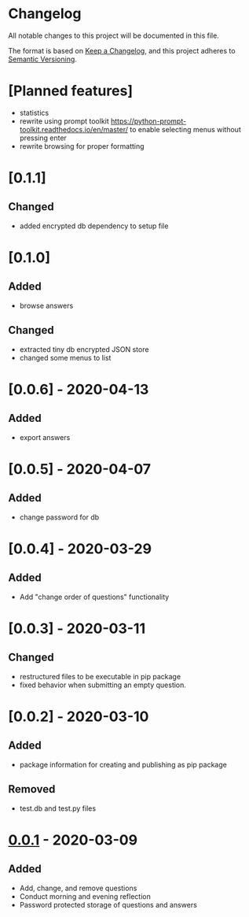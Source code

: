 # Changelog
All notable changes to this project will be documented in this file.

The format is based on [Keep a Changelog](https://keepachangelog.com/en/1.0.0/),
and this project adheres to [Semantic Versioning](https://semver.org/spec/v2.0.0.html).

# [Planned features]
- statistics
- rewrite using prompt toolkit https://python-prompt-toolkit.readthedocs.io/en/master/ to enable selecting menus without pressing enter
- rewrite browsing for proper formatting

# [0.1.1]
## Changed
* added encrypted db dependency to setup file

# [0.1.0]
## Added
- browse answers

## Changed
- extracted tiny db encrypted JSON store
- changed some menus to list



# [0.0.6] - 2020-04-13
## Added
- export answers

# [0.0.5] - 2020-04-07
## Added
- change password for db

# [0.0.4] - 2020-03-29
## Added
- Add "change order of questions" functionality

# [0.0.3] - 2020-03-11
## Changed
- restructured files to be executable in pip package
- fixed behavior when submitting an empty question.

# [0.0.2] - 2020-03-10
## Added
- package information for creating and publishing as pip package

## Removed
- test.db and test.py files

# [0.0.1] - 2020-03-09
## Added
- Add, change, and remove questions  
- Conduct morning and evening reflection
- Password protected storage of questions and answers

[Unreleased]: https://github.com/stefanthaler/daily-reflection/compare/v0.0.1...HEAD
[0.0.1]: https://github.com/stefanthaler/daily-reflection/releases/tag/v0.0.1
